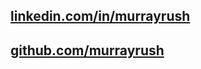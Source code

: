 ## [linkedin.com/in/murrayrush](https://linkedin.com/in/murrayrush)
## [github.com/murrayrush](https://github.com/murrayrush)
